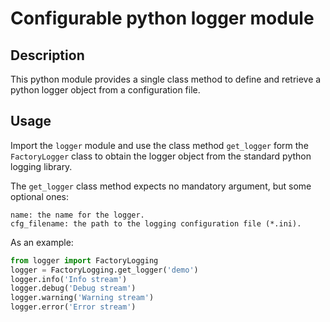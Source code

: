 # Configurable python logger module

## Description
This python module provides a single class method to define and retrieve a 
python logger object from a configuration file.

## Usage
Import the `logger` module and use the class method `get_logger` form the
`FactoryLogger` class to obtain the logger object from the standard python
logging library.

The `get_logger` class method expects no mandatory argument, but some optional
ones:

    name: the name for the logger.
    cfg_filename: the path to the logging configuration file (*.ini).

As an example:

```python
from logger import FactoryLogging
logger = FactoryLogging.get_logger('demo')
logger.info('Info stream')
logger.debug('Debug stream')
logger.warning('Warning stream')
logger.error('Error stream')
```

